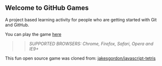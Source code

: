 ## Welcome to GitHub Games

A project based learning activity for people who are getting started with Git and GitHub.

You can play the game [here](https://BennettMW30.github.io/github-games/)

>> _*SUPPORTED BROWSERS*: Chrome, Firefox, Safari, Opera and IE9+_

This fun open source game was cloned from: [jakesgordon/javascript-tetris](https://github.com/jakesgordon/javascript-tetris)
